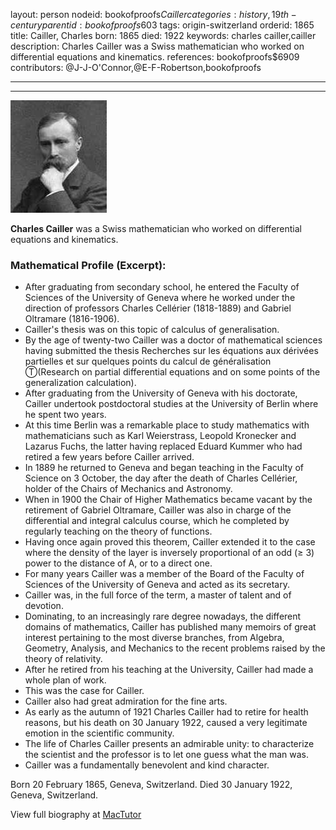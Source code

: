 layout: person
nodeid: bookofproofs$Cailler
categories: history,19th-century
parentid: bookofproofs$603
tags: origin-switzerland
orderid: 1865
title: Cailler, Charles
born: 1865
died: 1922
keywords: charles cailler,cailler
description: Charles Cailler was a Swiss mathematician who worked on differential equations and kinematics.
references: bookofproofs$6909
contributors: @J-J-O'Connor,@E-F-Robertson,bookofproofs

---



---

![Cailler.jpg](https://github.com/bookofproofs/bookofproofs.github.io/blob/main/_sources/_assets/images/portraits/Cailler.jpg?raw=true)

**Charles Cailler** was a Swiss mathematician who worked on differential equations and kinematics.

### Mathematical Profile (Excerpt):
* After graduating from secondary school, he entered the Faculty of Sciences of the University of Geneva where he worked under the direction of professors Charles Cellérier (1818-1889) and Gabriel Oltramare (1816-1906).
* Cailler's thesis was on this topic of calculus of generalisation.
* By the age of twenty-two Cailler was a doctor of mathematical sciences having submitted the thesis Recherches sur les équations aux dérivées partielles et sur quelques points du calcul de généralisation Ⓣ(Research on partial differential equations and on some points of the generalization calculation).
* After graduating from the University of Geneva with his doctorate, Cailler undertook postdoctoral studies at the University of Berlin where he spent two years.
* At this time Berlin was a remarkable place to study mathematics with mathematicians such as Karl Weierstrass, Leopold Kronecker and Lazarus Fuchs, the latter having replaced Eduard Kummer who had retired a few years before Cailler arrived.
* In 1889 he returned to Geneva and began teaching in the Faculty of Science on 3 October, the day after the death of Charles Cellérier, holder of the Chairs of Mechanics and Astronomy.
* When in 1900 the Chair of Higher Mathematics became vacant by the retirement of Gabriel Oltramare, Cailler was also in charge of the differential and integral calculus course, which he completed by regularly teaching on the theory of functions.
* Having once again proved this theorem, Cailler extended it to the case where the density of the layer is inversely proportional of an odd (≥ 3) power to the distance of A, or to a direct one.
* For many years Cailler was a member of the Board of the Faculty of Sciences of the University of Geneva and acted as its secretary.
* Cailler was, in the full force of the term, a master of talent and of devotion.
* Dominating, to an increasingly rare degree nowadays, the different domains of mathematics, Cailler has published many memoirs of great interest pertaining to the most diverse branches, from Algebra, Geometry, Analysis, and Mechanics to the recent problems raised by the theory of relativity.
* After he retired from his teaching at the University, Cailler had made a whole plan of work.
* This was the case for Cailler.
* Cailler also had great admiration for the fine arts.
* As early as the autumn of 1921 Charles Cailler had to retire for health reasons, but his death on 30 January 1922, caused a very legitimate emotion in the scientific community.
* The life of Charles Cailler presents an admirable unity: to characterize the scientist and the professor is to let one guess what the man was.
* Cailler was a fundamentally benevolent and kind character.

Born 20 February 1865, Geneva, Switzerland. Died 30 January 1922, Geneva, Switzerland.

View full biography at [MacTutor](https://mathshistory.st-andrews.ac.uk/Biographies/Cailler/)
